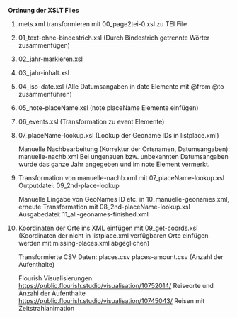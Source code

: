 **Ordnung der XSLT Files**

1. mets.xml transformieren mit 00_page2tei-0.xsl zu TEI File
2. 01_text-ohne-bindestrich.xsl (Durch Bindestrich getrennte Wörter zusammenfügen)
3. 02_jahr-markieren.xsl 
4. 03_jahr-inhalt.xsl
5. 04_iso-date.xsl (Alle Datumsangaben in date Elemente mit @from @to zusammenführen)
6. 05_note-placeName.xsl (note placeName Elemente einfügen)
7. 06_events.xsl (Transformation zu event Elemente)
8. 07_placeName-lookup.xsl (Lookup der Geoname IDs in listplace.xml) 

    Manuelle Nachbearbeitung (Korrektur der Ortsnamen, Datumsangaben): manuelle-nachb.xml  Bei ungenauen bzw. unbekannten Datumsangaben wurde das ganze Jahr         angegeben und im note Element vermerkt.

9. Transformation von manuelle-nachb.xml mit 07_placeName-lookup.xsl Outputdatei: 09_2nd-place-lookup

    Manuelle Eingabe von GeoNames ID etc. in 10_manuelle-geonames.xml, erneute Transformation mit 08_2nd-placeName-lookup.xsl
    Ausgabedatei: 11_all-geonames-finished.xml
    
10. Koordinaten der Orte ins XML einfügen mit 09_get-coords.xsl (Koordinaten der nicht in listplace.xml verfügbaren Orte einfügen werden mit missing-places.xml     abgeglichen)

    Transformierte CSV Daten: places.csv
                              places-amount.csv (Anzahl der Aufenthalte)
    
    Flourish Visualisierungen: https://public.flourish.studio/visualisation/10752014/ Reiseorte und Anzahl der Aufenthalte
                               https://public.flourish.studio/visualisation/10745043/ Reisen mit Zeitstrahlanimation
